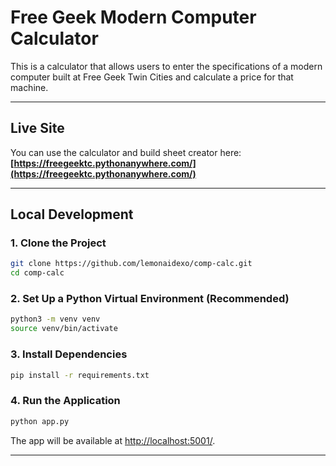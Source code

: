 # Free Geek Modern Computer Calculator

This is a calculator that allows users to enter the specifications of a modern computer built at Free Geek Twin Cities and calculate a price for that machine.

---

## Live Site

You can use the calculator and build sheet creator here:  
**[https://freegeektc.pythonanywhere.com/](https://freegeektc.pythonanywhere.com/)**

---

## Local Development

### 1. Clone the Project

```bash
git clone https://github.com/lemonaidexo/comp-calc.git
cd comp-calc
```

### 2. Set Up a Python Virtual Environment (Recommended)

```bash
python3 -m venv venv
source venv/bin/activate
```

### 3. Install Dependencies

```bash
pip install -r requirements.txt
```

### 4. Run the Application

```bash
python app.py
```

The app will be available at [http://localhost:5001/](http://localhost:5001/).

---

